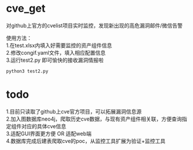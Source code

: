 # cve_get
对github上官方的cvelist项目实时监控，发现新出现的高危漏洞邮件/微信告警

使用方法：  
1.在test.xlsx内填入好需要监控的资产组件信息  
2.修改congif.yaml文件，填入相应配置信息  
3.运行test2.py 即可愉快的接收漏洞情报啦  

```python3 test2.py```  
# todo
1.目前只读取了github上cve官方项目，可以拓展漏洞信息源  
2.加入图数据库neo4j，爬取历史cve数据，与现有资产组件相关联，方便查询指定组件对应的具体cve信息  
3.适配GUI界面更方便   OR  适配web端  
4.数据库完成后建表爬取cve的poc，从监控工具扩展为验证+监控工具
